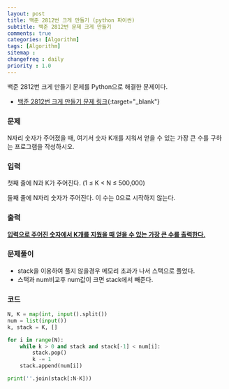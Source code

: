 ```yaml
---
layout: post
title: 백준 2812번 크게 만들기 (python 파이썬)
subtitle: 백준 2812번 문제 크게 만들기
comments: true
categories: [Algorithm]
tags: [Algorithm]
sitemap :
changefreq : daily
priority : 1.0
---
```

백준 2812번 크게 만들기 문제를 Python으로 해결한 문제이다.  

* [백준 2812번 크게 만들기 문제 링크](https://www.acmicpc.net/problem/2812){:target="_blank"}


### 문제 
N자리 숫자가 주어졌을 때, 여기서 숫자 K개를 지워서 얻을 수 있는 가장 큰 수를 구하는 프로그램을 작성하시오.


### 입력
첫째 줄에 N과 K가 주어진다. (1 ≤ K < N ≤ 500,000)

둘째 줄에 N자리 숫자가 주어진다. 이 수는 0으로 시작하지 않는다.

### 출력
**<u>입력으로 주어진 숫자에서 K개를 지웠을 때 얻을 수 있는 가장 큰 수를 출력한다.</u>**

### 문제풀이
* stack을 이용하여 풀지 않을경우 메모리 초과가 나서 스택으로 풀었다.
* 스택과 num비교후 num값이 크면 stack에서 빼준다.


### 코드
```python
N, K = map(int, input().split())
num = list(input())
k, stack = K, []

for i in range(N):
    while k > 0 and stack and stack[-1] < num[i]:
        stack.pop()
        k -= 1
    stack.append(num[i])

print(''.join(stack[:N-K]))
```